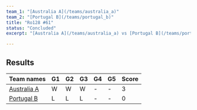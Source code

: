 ```yaml
---
team_1: "[Australia A](/teams/australia_a)"
team_2: "[Portugal B](/teams/portugal_b)"
title: "Ro128 #61"
status: "Concluded"
excerpt: "[Australia A](/teams/australia_a) vs [Portugal B](/teams/portugal_b)"

---
```

## Results

| Team names | G1 | G2 | G3 | G4 | G5 | Score |
| -- | -- | -- | -- | -- | -- | -- |
| [Australia A](/teams/australia_a) | W | W | W | - | - | 3 |
| [Portugal B](/teams/portugal_b) | L | L | L | - | - | 0 |
